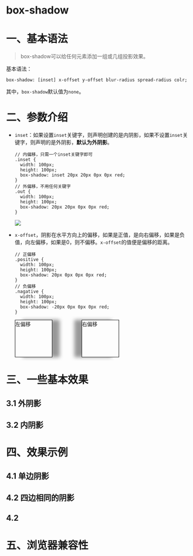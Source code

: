 # box-shadow

# 一、基本语法

> box-shadow可以给任何元素添加一组或几组投影效果。

基本语法：

    box-shadow: [inset] x-offset y-offset blur-radius spread-radius colr;

其中，`box-shadow`默认值为`none`。

# 二、参数介绍

* `inset`：如果设置`inset`关键字，则声明创建的是内阴影，如果不设置`inset`关键字，则声明的是外阴影，**默认为外阴影**。

      // 内偏移，只需一个inset关键字即可
      .inset {
        width: 100px;
        height: 100px;
        box-shadow: inset 20px 20px 0px 0px red;
      }
      // 外偏移，不用任何关键字
      .out {
        width: 100px;
        height: 100px;
        box-shadow: 20px 20px 0px 0px red;
      }

    ![](http://7mj4a6.com1.z0.glb.clouddn.com/20160407081755180.png)

* `x-offset`，阴影在水平方向上的偏移，如果是正值，是向右偏移，如果是负值，向左偏移，如果是0，则不偏移。`x-offset`的值便是偏移的距离。

      // 正偏移
      .positive {
        width: 100px;
        height: 100px;
        box-shadow: 20px 0px 0px 0px red;
      }
      // 负偏移
      .nagative {
        width: 100px;
        height: 100px;
        box-shadow: -20px 0px 0px 0px red;
      }

  <style>
  .basic {
    width: 100px;
    height: 100px;
    border: 1px solid #000;
    float: left;  
  }
  .positive {
    box-shadow: 20px 0px 10px 0px rgba(0,0,0,.4);
  }
  .nagative {
    margin-left: 80px;
    box-shadow: -20px 0px 10px 0px rgba(0,0,0,.4);
  }
  .clear {
    clear: both;
  }
  </style>
  <div class="basic positive">左偏移</div>
  <div class="basic nagative">右偏移</div>
  <div class="clear"></div>

# 三、一些基本效果

## 3.1 外阴影


## 3.2 内阴影


# 四、效果示例

## 4.1 单边阴影

## 4.2 四边相同的阴影

## 4.2

# 五、浏览器兼容性
